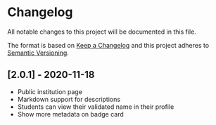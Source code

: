 # Changelog
All notable changes to this project will be documented in this file.

The format is based on [Keep a Changelog](http://keepachangelog.com/en/1.0.0/)
and this project adheres to [Semantic Versioning](http://semver.org/spec/v2.0.0.html).

## [2.0.1] - 2020-11-18
 - Public institution page
 - Markdown support for descriptions
 - Students can view their validated name in their profile 
 - Show more metadata on badge card
